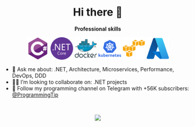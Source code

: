 <h1 align="center">Hi there 👋</h1>

<p align="center"> 
 <strong>
  Professional skills
  </strong>
</p>

<p align="center"> 
  <img src="https://raw.githubusercontent.com/devicons/devicon/master/icons/csharp/csharp-original.svg" alt="csharp" width="60" height="60" />
  <img src="https://raw.githubusercontent.com/devicons/devicon/master/icons/dotnetcore/dotnetcore-original.svg" alt="dotnet" width="60" height="60" />
  <img src="https://raw.githubusercontent.com/devicons/devicon/master/icons/docker/docker-original-wordmark.svg" alt="docker" width="60" height="60" />
  <img src="https://raw.githubusercontent.com/devicons/devicon/master/icons/kubernetes/kubernetes-plain-wordmark.svg" alt="kubernetes" width="60" height="60" />
  <img src="https://raw.githubusercontent.com/devicons/devicon/master/icons/amazonwebservices/amazonwebservices-original.svg" alt="aws" width="60" height="60" />
  <img src="https://raw.githubusercontent.com/devicons/devicon/master/icons/azure/azure-original.svg" alt="azure" width="60" height="60" />
</p>

- 💬 Ask me about: .NET, Architecture, Microservices, Performance, DevOps, DDD
- 🦸🏻 I’m looking to collaborate on: .NET projects
- 👾 Follow my programming channel on Telegram with +56K subscribers: [@ProgrammingTip](https://t.me/ProgrammingTip)

</br>

<p align="center">
 <a href="#" alt="Github stats">
  <img src="https://github-readme-stats.vercel.app/api?username=zeegzag&theme=tokyonight&show_icons=true" />
 </a>
</p>
